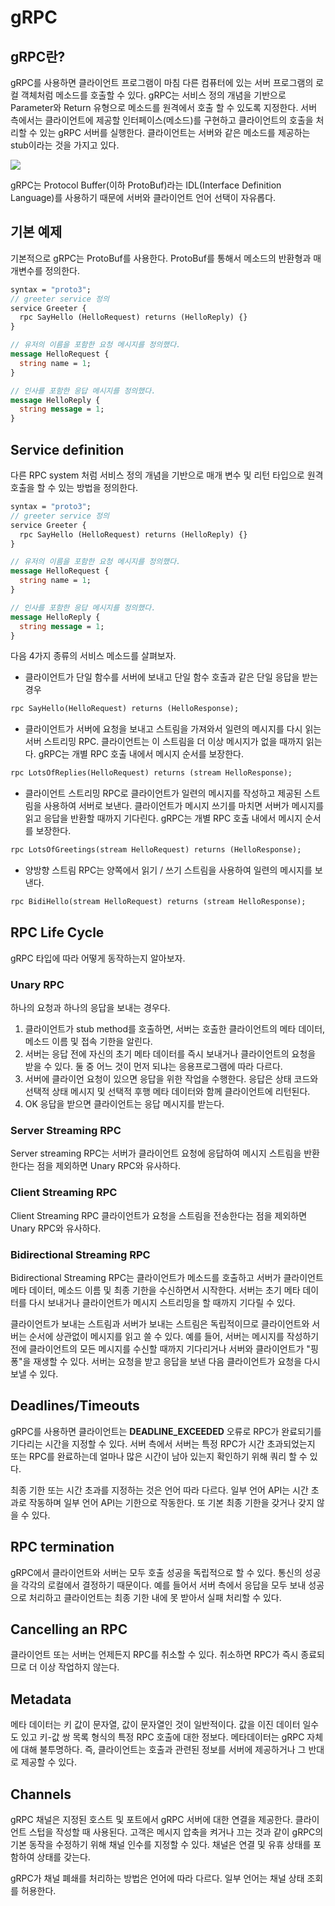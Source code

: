 # gRPC

## gRPC란?

gRPC를 사용하면 클라이언트 프로그램이 마침 다른 컴퓨터에 있는 서버 프로그램의 로컬 객체처럼 메소드를 호출할 수 있다.
gRPC는 서비스 정의 개념을 기반으로 Parameter와 Return 유형으로 메소드를 원격에서 호출 할 수 있도록 지정한다.
서버 측에서는 클라이언트에 제공할 인터페이스(메소드)를 구현하고 클라이언트의 호출을 처리할 수 있는
gRPC 서버를 실행한다. 클라이언트는 서버와 같은 메소드를 제공하는 stub이라는 것을 가지고 있다.

![](https://imgur.com/xZwFefp.png)

gRPC는 Protocol Buffer(이하 ProtoBuf)라는 IDL(Interface Definition Language)를 사용하기 때문에 서버와 클라이언트 언어 선택이 자유롭다.

## 기본 예제

기본적으로 gRPC는 ProtoBuf를 사용한다. ProtoBuf를 통해서 메소드의 반환형과 매개변수를 정의한다.

```proto
syntax = "proto3";
// greeter service 정의
service Greeter {
  rpc SayHello (HelloRequest) returns (HelloReply) {}
}

// 유저의 이름을 포함한 요청 메시지를 정의했다.
message HelloRequest {
  string name = 1;
}

// 인사를 포함한 응답 메시지를 정의했다.
message HelloReply {
  string message = 1;
}
```

## Service definition

다른 RPC system 처럼 서비스 정의 개념을 기반으로 매개 변수 및 리턴 타입으로 원격 호출을 할 수 있는 방법을 정의한다.

```proto
syntax = "proto3";
// greeter service 정의
service Greeter {
  rpc SayHello (HelloRequest) returns (HelloReply) {}
}

// 유저의 이름을 포함한 요청 메시지를 정의했다.
message HelloRequest {
  string name = 1;
}

// 인사를 포함한 응답 메시지를 정의했다.
message HelloReply {
  string message = 1;
}
```

다음 4가지 종류의 서비스 메소드를 살펴보자.

- 클라이언트가 단일 함수를 서버에 보내고 단일 함수 호출과 같은 단일 응답을 받는 경우

```proto
rpc SayHello(HelloRequest) returns (HelloResponse);
```

- 클라이언트가 서버에 요청을 보내고 스트림을 가져와서 일련의 메시지를 다시 읽는 서버 스트리밍 RPC. 클라이언트는 이 스트림을 더 이상 메시지가 없을 때까지 읽는다. 
gRPC는 개별 RPC 호출 내에서 메시지 순서를 보장한다.

```proto
rpc LotsOfReplies(HelloRequest) returns (stream HelloResponse);
```

- 클라이언트 스트리밍 RPC로 클라이언트가 일련의 메시지를 작성하고 제공된 스트림을 사용하여 서버로 보낸다. 클라이언트가 메시지 쓰기를 마치면 서버가 메시지를 읽고 응답을 반환할 때까지
기다린다. gRPC는 개별 RPC 호출 내에서 메시지 순서를 보장한다.

```proto
rpc LotsOfGreetings(stream HelloRequest) returns (HelloResponse);
```

- 양방향 스트림 RPC는 양쪽에서 읽기 / 쓰기 스트림을 사용하여 일련의 메시지를 보낸다. 

```proto
rpc BidiHello(stream HelloRequest) returns (stream HelloResponse);
```

## RPC Life Cycle

gRPC 타입에 따라 어떻게 동작하는지 알아보자.

### Unary RPC

하나의 요청과 하나의 응답을 보내는 경우다.

1. 클라이언트가 stub method를 호출하면, 서버는 호출한 클라이언트의 메타 데이터, 메소드 이름 및 접속 기한을 알린다.
2. 서버는 응답 전에 자신의 초기 메타 데이터를 즉시 보내거나 클라이언트의 요청을 받을 수 있다. 둘 중 어느 것이 먼저 되냐는 응용프로그램에 따라 다르다.
3. 서버에 클라이언 요청이 있으면 응답을 위한 작업을 수행한다. 응답은 상태 코드와 선택적 상태 메시지 및 선택적 후행 메타 데이터와 함께 클라이언트에 리턴된다.
4. OK 응답을 받으면 클라이언트는 응답 메시지를 받는다.

### Server Streaming RPC

Server streaming RPC는 서버가 클라이언트 요청에 응답하여 메시지 스트림을 반환한다는 점을 제외하면 Unary RPC와 유사하다. 

### Client Streaming RPC

Client Streaming RPC 클라이언트가 요청을 스트림을 전송한다는 점을 제외하면 Unary RPC와 유사하다.

### Bidirectional Streaming RPC

Bidirectional Streaming RPC는 클라이언트가 메소드를 호출하고 서버가 클라이언트 메타 데이터, 메소드 이름 및 최종 기한을 수신하면서 시작한다.
서버는 초기 메타 데이터를 다시 보내거나 클라이언트가 메시지 스트리밍을 할 때까지 기다릴 수 있다.

클라이언트가 보내는 스트림과 서버가 보내는 스트림은 독립적이므로 클라이언트와 서버는 순서에 상관없이 메시지를 읽고 쓸 수 있다.
예를 들어, 서버는 메시지를 작성하기 전에 클라이언트의 모든 메시지를 수신할 때까지 기다리거나
서버와 클라이언트가 "핑퐁"을 재생할 수 있다. 서버는 요청을 받고 응답을 보낸 다음 클라이언트가 요청을 다시 보낼 수 있다.

## Deadlines/Timeouts

gRPC를 사용하면 클라이언트는 **DEADLINE_EXCEEDED** 오류로 RPC가 완료되기를 기다리는 시간을 지정할 수 있다.
서버 측에서 서버는 특정 RPC가 시간 초과되었는지 또는 RPC를 완료하는데 얼마나 많은 시간이 남아 있는지 확인하기 위해 쿼리 할 수 있다.

최종 기한 또는 시간 초과를 지정하는 것은 언어 따라 다르다. 일부 언어 API는 시간 초과로 작동하며 일부 언어 API는 기한으로
작동한다. 또 기본 최종 기한을 갖거나 갖지 않을 수 있다.

## RPC termination

gRPC에서 클라이언트와 서버는 모두 호출 성공을 독립적으로 할 수 있다.
통신의 성공을 각각의 로컬에서 결정하기 때문이다. 예를 들어서 서버 측에서 응답을 모두 보내 성공으로 처리하고
클라이언트는 최종 기한 내에 못 받아서 실패 처리할 수 있다.

## Cancelling an RPC

클라이언트 또는 서버는 언제든지 RPC를 취소할 수 있다. 취소하면 RPC가 즉시 종료되므로 더 이상 작업하지 않는다.

## Metadata

메타 데이터는 키 값이 문자열, 값이 문자열인 것이 일반적이다. 값을 이진 데이터 일수도 있고 키-값 쌍 목록 형식의 특정 RPC 호출에 대한 정보다.
메타데이터는 gRPC 자체에 대해 불투명하다. 즉, 클라이언트는 호출과 관련된 정보를 서버에 제공하거나 그 반대로 제공할 수 있다.

## Channels

gRPC 채널은 지정된 호스트 및 포트에서 gRPC 서버에 대한 연결을 제공한다.
클라이언트 스텁을 작성할 때 사용된다. 고객은 메시지 압축을 켜거나 끄는 것과 같이 gRPC의 기본 동작을 수정하기 위해 채널
인수를 지정할 수 있다. 채널은 연결 및 유휴 상태를 포함하여 상태를 갖는다.

gRPC가 채널 폐쇄를 처리하는 방법은 언어에 따라 다르다. 일부 언어는 채널 상태 조회를 허용한다.